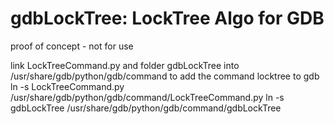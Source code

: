 gdbLockTree: LockTree Algo for GDB 
===========
proof of concept - not for use

link LockTreeCommand.py and folder gdbLockTree into /usr/share/gdb/python/gdb/command to add the command locktree to gdb
ln -s LockTreeCommand.py /usr/share/gdb/python/gdb/command/LockTreeCommand.py
ln -s gdbLockTree /usr/share/gdb/python/gdb/command/gdbLockTree

